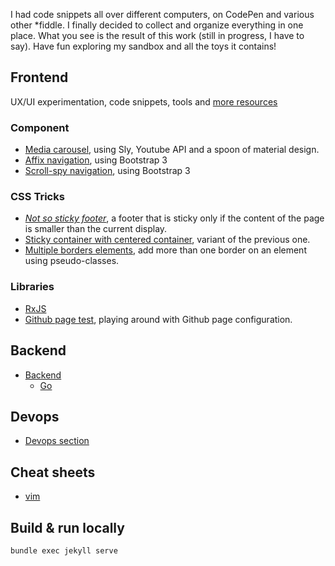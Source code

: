 I had code snippets all over different computers, on CodePen and various other *fiddle. I finally decided to collect and
 organize everything in one place. What you see is the result of this work (still in progress, I have to say). Have fun
 exploring my sandbox and all the toys it contains!


## Frontend

UX/UI experimentation, code snippets, tools and [more resources](frontend)

### Component

- [Media carousel](frontend/components/media-carousel.html), using Sly, Youtube API and a spoon of material design.
- [Affix navigation](frontend/components/affix-navigation.html), using Bootstrap 3
- [Scroll-spy navigation](frontend/components/scroll-spy-navigation.html), using Bootstrap 3
 
### CSS Tricks

- *[Not so sticky footer](frontend/css/sticky-footer-small-page.html)*, a footer that is sticky only if the content of the page is smaller than the current display.
- [Sticky container with centered container](frontend/css/sticky-footer-vertical-center-container.html), variant of the previous one.
- [Multiple borders elements](frontend/css/multiple-borders.html), add more than one border on an element using pseudo-classes.

### Libraries

- [RxJS](rxjs)
- [Github page test](test), playing around with Github page configuration.


## Backend

- [Backend](backend) 
    - [Go](backend/go)

## Devops

- [Devops section](devops)

## Cheat sheets

- [vim](https://vim.rtorr.com/)

## Build & run locally

```bash
bundle exec jekyll serve
```
